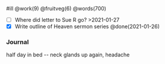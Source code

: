 #ill @work(9) @fruitveg(6) @words(700)
* [ ] Where did letter to Sue R go? >2021-01-27 
* [x] Write outline of Heaven sermon series️  @done(2021-01-26)
### Journal
half day in bed -- neck glands up again, headache
